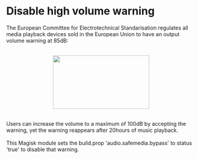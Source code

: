 <h1>Disable high volume warning</h1>

<div>The European Committee for Electrotechnical Standarisation regulates all media playback devices sold in the European Union to have an output volume warning at 85dB:<br>
<br> 
<p align="center">
  <img width="256" height="142" src="https://i.imgur.com/oNm9wXy.png">
</p>
<br>
Users can increase the volume to a maximum of 100dB by accepting the warning, yet the warning reappears after 20hours of music playback.<br>
<br>
This Magisk module sets the build.prop 'audio.safemedia.bypass' to status 'true' to disable that warning.</div>